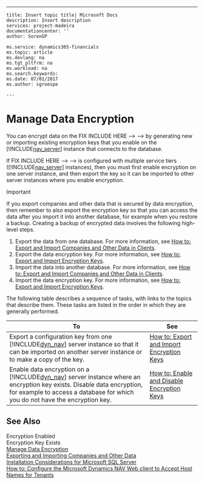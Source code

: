 ---
    title: Insert topic title| Microsoft Docs
    description: Insert description
    services: project-madeira
    documentationcenter: ''
    author: SorenGP

    ms.service: dynamics365-financials
    ms.topic: article
    ms.devlang: na
    ms.tgt_pltfrm: na
    ms.workload: na
    ms.search.keywords:
    ms.date: 07/01/2017
    ms.author: sgroespe

    ---
# Manage Data Encryption
You can encrypt data on the FIX INCLUDE HERE<!--FIX INCLUDE HERE<!--FIX INCLUDE HERE<!--[!INCLUDE[nav_server](../BusinessFunctionality/IntegratingWithMicrosoftOffice/includes/nav_server_md.md)] --> --> --> by generating new or importing existing encryption keys that you enable on the [!INCLUDE[nav_server](../BusinessFunctionality/IntegratingWithMicrosoftOffice/includes/nav_server_md.md)] instance that connects to the database.  
  
 If FIX INCLUDE HERE<!--FIX INCLUDE HERE<!--FIX INCLUDE HERE<!--[!INCLUDE[dyn_nav](../ApplicationDesign/includes/dyn_nav_md.md)] --> --> --> is configured with multiple service tiers \([!INCLUDE[nav_server](../BusinessFunctionality/IntegratingWithMicrosoftOffice/includes/nav_server_md.md)] instances\), then you must first enable encryption on one server instance, and then export the key so it can be imported to other server instances where you enable encryption.  
  
> [!IMPORTANT]  
>  If you export companies and other data that is secured by data encryption, then remember to also export the encryption key so that you can access the data after you import it into another database, for example when you restore a backup. Creating a backup of encrypted data involves the following high-level steps.  
>   
>  1.  Export the data from one database. For more information, see [How to: Export and Import Companies and Other Data in Clients](../Topic/How%20to:%20Export%20and%20Import%20Companies%20and%20Other%20Data%20in%20Clients.md).  
> 2.  Export the data encryption key. For more information, see [How to: Export and Import Encryption Keys](../SetupAndAdministration/how-to-export-and-import-encryption-keys.md).  
> 3.  Import the data into another database. For more information, see [How to: Export and Import Companies and Other Data in Clients](../Topic/How%20to:%20Export%20and%20Import%20Companies%20and%20Other%20Data%20in%20Clients.md).  
> 4.  Import the data encryption key. For more information, see [How to: Export and Import Encryption Keys](../SetupAndAdministration/how-to-export-and-import-encryption-keys.md).  
  
 The following table describes a sequence of tasks, with links to the topics that describe them. These tasks are listed in the order in which they are generally performed.  
  
|**To**|**See**|  
|------------|-------------|  
|Export a configuration key from one [!INCLUDE[dyn_nav](../ApplicationDesign/includes/dyn_nav_md.md)] server instance so that it can be imported on another server instance or to make a copy of the key.|[How to: Export and Import Encryption Keys](../SetupAndAdministration/how-to-export-and-import-encryption-keys.md)|  
|Enable data encryption on a [!INCLUDE[dyn_nav](../ApplicationDesign/includes/dyn_nav_md.md)] server instance where an encryption key exists. Disable data encryption, for example to access a database for which you do not have the encryption key.|[How to: Enable and Disable Encryption Keys](../SetupAndAdministration/how-to-enable-and-disable-encryption-keys.md)|  
  
## See Also  
 Encryption Enabled   
 Encryption Key Exists   
 [Manage Data Encryption](../SetupAndAdministration/manage-data-encryption.md)   
 [Exporting and Importing Companies and Other Data](../Topic/Exporting%20and%20Importing%20Companies%20and%20Other%20Data.md)   
 [Installation Considerations for Microsoft SQL Server](../Topic/Installation%20Considerations%20for%20Microsoft%20SQL%20Server.md)   
 [How to: Configure the Microsoft Dynamics NAV Web client to Accept Host Names for Tenants](../Topic/How%20to:%20Configure%20the%20Microsoft%20Dynamics%20NAV%20Web%20client%20to%20Accept%20Host%20Names%20for%20Tenants.md)